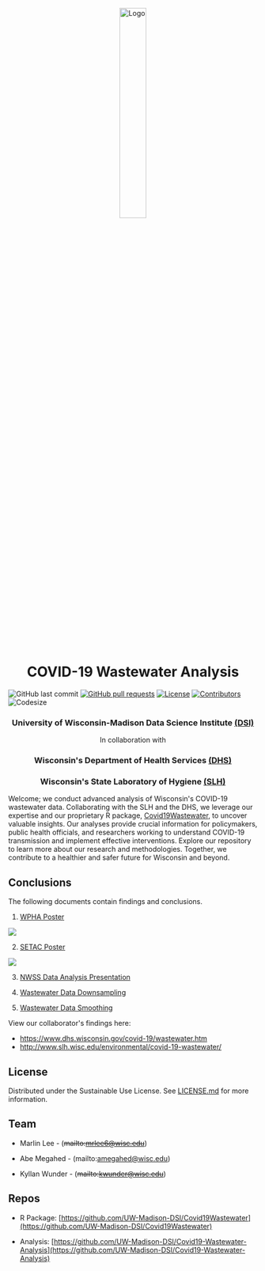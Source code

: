 <p align="center">
  <div align="center">
    <img src="./images/covid-droplet.svg" alt="Logo" style="width:33%">
  </div>
</p>

<h1 align="center"> COVID-19 Wastewater Analysis </h1>

![GitHub last commit](https://img.shields.io/github/last-commit/AFIDSI/Covid19-Wastewater-Analysis)
[![GitHub pull requests](https://img.shields.io/github/issues-pr/AFIDSI/Covid19-Wastewater-Analysis)](https://github.com/AFIDSI/Covid19-Wastewater-Analysis/pulls)
[![License](https://img.shields.io/badge/license-MIT-green)](./LICENSE.md)
[![Contributors](https://img.shields.io/github/contributors/AFIDSI/Covid19-Wastewater-Analysis)](https://github.com/AFIDSI/Covid19-Wastewater-Analysis/graphs/contributors)
![Codesize](https://img.shields.io/github/languages/code-size/AFIDSI/Covid19-Wastewater-Analysis) 

<h3 align="center"> University of Wisconsin-Madison Data Science Institute <a href="https://datascience.wisc.edu">(DSI)</a> </h3>
<p align="center"> In collaboration with </p>
<h3 align="center"> Wisconsin's Department of Health Services <a href="https://www.dhs.wisconsin.gov">(DHS)</a> </h3>
<h3 align="center"> Wisconsin's State Laboratory of Hygiene <a href="https://www.slh.wisc.edu">(SLH)</a> </h3>

Welcome; we conduct advanced analysis of Wisconsin's COVID-19 wastewater data. Collaborating with the SLH and the DHS, we leverage our expertise and our proprietary R package, [Covid19Wastewater](https://github.com/UW-Madison-DSI/Covid19Wastewater), to uncover valuable insights. Our analyses provide crucial information for policymakers, public health officials, and researchers working to understand COVID-19 transmission and implement effective interventions. Explore our repository to learn more about our research and methodologies. Together, we contribute to a healthier and safer future for Wisconsin and beyond.




## Conclusions
The following documents contain findings and conclusions.


1. [WPHA Poster](./conclusions/WPHA-Poster/WPHA-Poster.pdf)

<image src="./conclusions/WPHA-Poster/WPHA-Poster.jpg" align="center" >

2. [SETAC Poster](./conclusions/SETAC-Poster/SETAC-Poster.pdf)

<image src="./conclusions/SETAC-Poster/SETAC-Poster.png" align="center" >

3. [NWSS Data Analysis Presentation](./conclusions/NWSS-Data-Analysis-Presentation_5-2-2023/5-2_DHS-presentation.pdf)

4. [Wastewater Data Downsampling](./conclusions/downsampling/wastewater-data-downsampling.pdf)

5. [Wastewater Data Smoothing](./conclusions/smoothing/wastewater-data-smoothing.pdf)


View our collaborator's findings here:
- <https://www.dhs.wisconsin.gov/covid-19/wastewater.htm>
- <http://www.slh.wisc.edu/environmental/covid-19-wastewater/>

## License
Distributed under the Sustainable Use License. See [LICENSE.md](./LICENSE.md) for more information.


## Team
- Marlin Lee - (~~mailto:mrlee6@wisc.edu~~)


- Abe Megahed - (mailto:amegahed@wisc.edu)

- Kyllan Wunder - (~~mailto:kwunder@wisc.edu~~)


## Repos
- R Package: [https://github.com/UW-Madison-DSI/Covid19Wastewater](https://github.com/UW-Madison-DSI/Covid19Wastewater)

- Analysis: [https://github.com/UW-Madison-DSI/Covid19-Wastewater-Analysis](https://github.com/UW-Madison-DSI/Covid19-Wastewater-Analysis)
